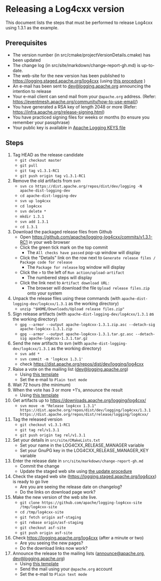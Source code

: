 Releasing a Log4cxx version
===================

This document lists the steps that must be performed to release Log4cxx
using 1.3.1 as the example.

Prerequisites
----------

* The version number (in src/cmake/projectVersionDetails.cmake) has been updated
* The change log (in src/site/markdown/change-report-gh.md) is up-to-date.
* The web-site for the new version has been published to https://logging.staged.apache.org/log4cxx (using [this procedure](staging.md) )
* An e-mail has been sent to dev@logging.apache.org announcing the intention to release
* Your e-mail client can send mail from your `@apache.org` address. (Refer: https://eventmesh.apache.org/community/how-to-use-email/)
* You have generated a RSA key of length 2048 or more (Refer: https://infra.apache.org/release-signing.html)
* You have practiced signing files for weeks or months (to ensure you remember your passphrase)
* Your public key is available in [Apache Logging KEYS file](https://dist.apache.org/repos/dist/release/logging/KEYS)

Steps
-----

1. Tag HEAD as the release candidate
    - `git checkout master`
    - `git pull`
    - `git tag v1.3.1-RC1`
    - `git push origin tag v1.3.1-RC1`
1. Remove the old artifacts from svn
    - `svn co https://dist.apache.org/repos/dist/dev/logging -N apache-dist-logging-dev`
    - `cd apache-dist-logging-dev`
    - `svn up log4cxx`
    - `cd log4cxx`
    - `svn delete *`
    - `mkdir 1.3.1`
    - `svn add 1.3.1`
    - `cd 1.3.1`
1. Download the packaged release files from Github
    - Open https://github.com/apache/logging-log4cxx/commits/v1.3.1-RC1 in your web browser
    - Click the green tick mark on the top commit
        - The `All checks have passed` pop-up window will display
    - Click the "Details" link on the row next to `Generate release files / Package code for release`
        - The `Package for release` log window will display
    - Click the `>` to the left of `Run action/upload-artifact`
        - The numbered steps will display
    - Click the link next to `Artifact download URL:`
        - The browser will download the file `Upload release files.zip` onto your system
1. Unpack the release files using these commands (with `apache-dist-logging-dev/log4cxx/1.3.1` as the working directory)
    - `unzip "$HOME/Downloads/Upload release files.zip"`
1. Sign release artifacts (with `apache-dist-logging-dev/log4cxx/1.3.1` as the working directory)
    - `gpg --armor --output apache-log4cxx-1.3.1.zip.asc --detach-sig apache-log4cxx-1.3.1.zip`
    - `gpg --armor --output apache-log4cxx-1.3.1.tar.gz.asc --detach-sig apache-log4cxx-1.3.1.tar.gz`
1. Send the new artifacts to svn (with `apache-dist-logging-dev/log4cxx/1.3.1` as the working directory)
    - `svn add *`
    - `svn commit -m 'log4cxx 1.3.1'`
    - check https://dist.apache.org/repos/dist/dev/logging/log4cxx
1. Raise a vote on the mailing list (dev@logging.apache.org)
   - Using [this template](MailTemplate.txt)
   - Set the e-mail to `Plain text mode`
1. Wait 72 hours (the minimum)
1. When the vote has 3 or more +1's, announce the result
   - Using [this template](MailTemplate.Result.txt)
1. Get artifacts up to https://downloads.apache.org/logging/log4cxx/
    - `svn move -m "Release log4cxx 1.3.1" https://dist.apache.org/repos/dist/dev/logging/log4cxx/1.3.1   https://dist.apache.org/repos/dist/release/logging/log4cxx/`
1. Tag the released version
    - `git checkout v1.3.1-RC1`
    - `git tag rel/v1.3.1`
    - `git push origin tag rel/v1.3.1`
1. Set your details in `src/site/CMakeLists.txt`
    - Set your name in the LOG4CXX_RELEASE_MANAGER variable
    - Set your GnuPG key in the LOG4CXX_RELEASE_MANAGER_KEY variable
1. Enter the release date in `src/site/markdown/change-report-gh.md`
    - Commit the change
    - Update the staged web site using [the update procedure](staging.md)
1. Check the staged web site (https://logging.staged.apache.org/log4cxx) is ready to go live
    - Are you are seeing the release date on changelog?
    - Do the links on download page work?
1. Make the new version of the web site live.
    - `git clone https://github.com/apache/logging-log4cxx-site /tmp/log4cxx-site`
    - `cd /tmp/log4cxx-site`
    - `git fetch origin asf-staging`
    - `git rebase origin/asf-staging`
    - `git checkout asf-site`
    - `git push origin asf-site`
1. Check https://logging.apache.org/log4cxx (after a minute or two)
    - Are you seeing the new pages?
    - Do the download links now work?
1. Announce the release to the mailing lists (announce@apache.org, dev@logging.apache.org)
   - Using [this template](MailTemplate.Announce.txt)
   - Send the mail using your `@apache.org` account
   - Set the e-mail to `Plain text mode`

